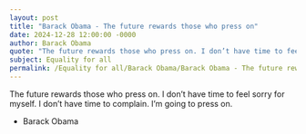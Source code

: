 ```yaml
---
layout: post
title: "Barack Obama - The future rewards those who press on"
date: 2024-12-28 12:00:00 -0000
author: Barack Obama
quote: "The future rewards those who press on. I don’t have time to feel sorry for myself. I don’t have time to complain. I’m going to press on."
subject: Equality for all
permalink: /Equality for all/Barack Obama/Barack Obama - The future rewards those who press on
---
```


The future rewards those who press on. I don’t have time to feel sorry for myself. I don’t have time to complain. I’m going to press on.

- Barack Obama
